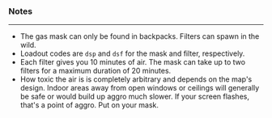 ### Notes
---
- The gas mask can only be found in backpacks. Filters can spawn in the wild.
- Loadout codes are `dsp` and `dsf` for the mask and filter, respectively.
- Each filter gives you 10 minutes of air. The mask can take up to two filters for a maximum duration of 20 minutes.
- How toxic the air is is completely arbitrary and depends on the map's design. Indoor areas away from open windows or ceilings will generally be safe or would build up aggro much slower. If your screen flashes, that's a point of aggro. Put on your mask.